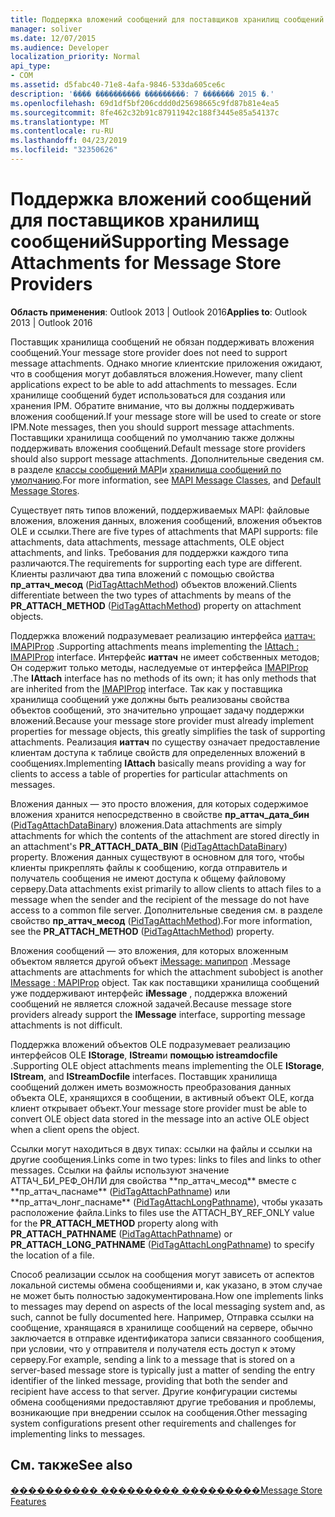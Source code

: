 ```yaml
---
title: Поддержка вложений сообщений для поставщиков хранилищ сообщений
manager: soliver
ms.date: 12/07/2015
ms.audience: Developer
localization_priority: Normal
api_type:
- COM
ms.assetid: d5fabc40-71e8-4afa-9846-533da605ce6c
description: '���� ���������� ���������: 7 ������� 2015 �.'
ms.openlocfilehash: 69d1df5bf206cddd0d25698665c9fd87b81e4ea5
ms.sourcegitcommit: 8fe462c32b91c87911942c188f3445e85a54137c
ms.translationtype: MT
ms.contentlocale: ru-RU
ms.lasthandoff: 04/23/2019
ms.locfileid: "32350626"
---
```

# <a name="supporting-message-attachments-for-message-store-providers"></a><span data-ttu-id="456e7-103">Поддержка вложений сообщений для поставщиков хранилищ сообщений</span><span class="sxs-lookup"><span data-stu-id="456e7-103">Supporting Message Attachments for Message Store Providers</span></span>

 
  
<span data-ttu-id="456e7-104">**Область применения**: Outlook 2013 | Outlook 2016</span><span class="sxs-lookup"><span data-stu-id="456e7-104">**Applies to**: Outlook 2013 | Outlook 2016</span></span> 
  
<span data-ttu-id="456e7-105">Поставщик хранилища сообщений не обязан поддерживать вложения сообщений.</span><span class="sxs-lookup"><span data-stu-id="456e7-105">Your message store provider does not need to support message attachments.</span></span> <span data-ttu-id="456e7-106">Однако многие клиентские приложения ожидают, что в сообщения могут добавляться вложения.</span><span class="sxs-lookup"><span data-stu-id="456e7-106">However, many client applications expect to be able to add attachments to messages.</span></span> <span data-ttu-id="456e7-107">Если хранилище сообщений будет использоваться для создания или хранения IPM. Обратите внимание, что вы должны поддерживать вложения сообщений.</span><span class="sxs-lookup"><span data-stu-id="456e7-107">If your message store will be used to create or store IPM.Note messages, then you should support message attachments.</span></span> <span data-ttu-id="456e7-108">Поставщики хранилища сообщений по умолчанию также должны поддерживать вложения сообщений.</span><span class="sxs-lookup"><span data-stu-id="456e7-108">Default message store providers should also support message attachments.</span></span> <span data-ttu-id="456e7-109">Дополнительные сведения см. в разделе [классы сообщений MAPI](mapi-message-classes.md)и [хранилища сообщений по умолчанию](default-message-stores.md).</span><span class="sxs-lookup"><span data-stu-id="456e7-109">For more information, see [MAPI Message Classes](mapi-message-classes.md), and [Default Message Stores](default-message-stores.md).</span></span>
  
<span data-ttu-id="456e7-110">Существует пять типов вложений, поддерживаемых MAPI: файловые вложения, вложения данных, вложения сообщений, вложения объектов OLE и ссылки.</span><span class="sxs-lookup"><span data-stu-id="456e7-110">There are five types of attachments that MAPI supports: file attachments, data attachments, message attachments, OLE object attachments, and links.</span></span> <span data-ttu-id="456e7-111">Требования для поддержки каждого типа различаются.</span><span class="sxs-lookup"><span data-stu-id="456e7-111">The requirements for supporting each type are different.</span></span> <span data-ttu-id="456e7-112">Клиенты различают два типа вложений с помощью свойства **пр_аттач_месод** ([PidTagAttachMethod](pidtagattachmethod-canonical-property.md)) объектов вложений.</span><span class="sxs-lookup"><span data-stu-id="456e7-112">Clients differentiate between the two types of attachments by means of the **PR_ATTACH_METHOD** ([PidTagAttachMethod](pidtagattachmethod-canonical-property.md)) property on attachment objects.</span></span>
  
<span data-ttu-id="456e7-113">Поддержка вложений подразумевает реализацию интерфейса [иаттач: IMAPIProp](iattachimapiprop.md) .</span><span class="sxs-lookup"><span data-stu-id="456e7-113">Supporting attachments means implementing the [IAttach : IMAPIProp](iattachimapiprop.md) interface.</span></span> <span data-ttu-id="456e7-114">Интерфейс **иаттач** не имеет собственных методов; Он содержит только методы, наследуемые от интерфейса [IMAPIProp](imapipropiunknown.md) .</span><span class="sxs-lookup"><span data-stu-id="456e7-114">The **IAttach** interface has no methods of its own; it has only methods that are inherited from the [IMAPIProp](imapipropiunknown.md) interface.</span></span> <span data-ttu-id="456e7-115">Так как у поставщика хранилища сообщений уже должны быть реализованы свойства объектов сообщений, это значительно упрощает задачу поддержки вложений.</span><span class="sxs-lookup"><span data-stu-id="456e7-115">Because your message store provider must already implement properties for message objects, this greatly simplifies the task of supporting attachments.</span></span> <span data-ttu-id="456e7-116">Реализация **иаттач** по существу означает предоставление клиентам доступа к таблице свойств для определенных вложений в сообщениях.</span><span class="sxs-lookup"><span data-stu-id="456e7-116">Implementing **IAttach** basically means providing a way for clients to access a table of properties for particular attachments on messages.</span></span> 
  
<span data-ttu-id="456e7-117">Вложения данных — это просто вложения, для которых содержимое вложения хранится непосредственно в свойстве **пр_аттач_дата_бин** ([PidTagAttachDataBinary](pidtagattachdatabinary-canonical-property.md)) вложения.</span><span class="sxs-lookup"><span data-stu-id="456e7-117">Data attachments are simply attachments for which the contents of the attachment are stored directly in an attachment's **PR_ATTACH_DATA_BIN** ([PidTagAttachDataBinary](pidtagattachdatabinary-canonical-property.md)) property.</span></span> <span data-ttu-id="456e7-118">Вложения данных существуют в основном для того, чтобы клиенты прикреплять файлы к сообщению, когда отправитель и получатель сообщения не имеют доступа к общему файловому серверу.</span><span class="sxs-lookup"><span data-stu-id="456e7-118">Data attachments exist primarily to allow clients to attach files to a message when the sender and the recipient of the message do not have access to a common file server.</span></span> <span data-ttu-id="456e7-119">Дополнительные сведения см. в разделе свойство **пр_аттач_месод** ([PidTagAttachMethod](pidtagattachmethod-canonical-property.md)).</span><span class="sxs-lookup"><span data-stu-id="456e7-119">For more information, see the **PR_ATTACH_METHOD** ([PidTagAttachMethod](pidtagattachmethod-canonical-property.md)) property.</span></span>
  
<span data-ttu-id="456e7-120">Вложения сообщений — это вложения, для которых вложенным объектом является другой объект [iMessage: мапипроп](imessageimapiprop.md) .</span><span class="sxs-lookup"><span data-stu-id="456e7-120">Message attachments are attachments for which the attachment subobject is another [IMessage : MAPIProp](imessageimapiprop.md) object.</span></span> <span data-ttu-id="456e7-121">Так как поставщики хранилища сообщений уже поддерживают интерфейс **iMessage** , поддержка вложений сообщений не является сложной задачей.</span><span class="sxs-lookup"><span data-stu-id="456e7-121">Because message store providers already support the **IMessage** interface, supporting message attachments is not difficult.</span></span> 
  
<span data-ttu-id="456e7-122">Поддержка вложений объектов OLE подразумевает реализацию интерфейсов OLE **IStorage**, **IStream**и **помощью istreamdocfile** .</span><span class="sxs-lookup"><span data-stu-id="456e7-122">Supporting OLE object attachments means implementing the OLE **IStorage**, **IStream**, and **IStreamDocfile** interfaces.</span></span> <span data-ttu-id="456e7-123">Поставщик хранилища сообщений должен иметь возможность преобразования данных объекта OLE, хранящихся в сообщении, в активный объект OLE, когда клиент открывает объект.</span><span class="sxs-lookup"><span data-stu-id="456e7-123">Your message store provider must be able to convert OLE object data stored in the message into an active OLE object when a client opens the object.</span></span> 
  
<span data-ttu-id="456e7-124">Ссылки могут находиться в двух типах: ссылки на файлы и ссылки на другие сообщения.</span><span class="sxs-lookup"><span data-stu-id="456e7-124">Links come in two types: links to files and links to other messages.</span></span> <span data-ttu-id="456e7-125">Ссылки на файлы используют значение АТТАЧ_БИ_РЕФ_ОНЛИ для свойства \*\*пр_аттач_месод\*\* вместе с \*\*пр_аттач_паснаме\*\* ([PidTagAttachPathname](pidtagattachpathname-canonical-property.md)) или \*\*пр_аттач_лонг_паснаме\*\* ([PidTagAttachLongPathname](pidtagattachlongpathname-canonical-property.md)), чтобы указать расположение файла.</span><span class="sxs-lookup"><span data-stu-id="456e7-125">Links to files use the ATTACH_BY_REF_ONLY value for the **PR_ATTACH_METHOD** property along with **PR_ATTACH_PATHNAME** ([PidTagAttachPathname](pidtagattachpathname-canonical-property.md)) or **PR_ATTACH_LONG_PATHNAME** ([PidTagAttachLongPathname](pidtagattachlongpathname-canonical-property.md)) to specify the location of a file.</span></span>
  
<span data-ttu-id="456e7-126">Способ реализации ссылок на сообщения могут зависеть от аспектов локальной системы обмена сообщениями и, как указано, в этом случае не может быть полностью задокументирована.</span><span class="sxs-lookup"><span data-stu-id="456e7-126">How one implements links to messages may depend on aspects of the local messaging system and, as such, cannot be fully documented here.</span></span> <span data-ttu-id="456e7-127">Например, Отправка ссылки на сообщение, хранящаяся в хранилище сообщений на сервере, обычно заключается в отправке идентификатора записи связанного сообщения, при условии, что у отправителя и получателя есть доступ к этому серверу.</span><span class="sxs-lookup"><span data-stu-id="456e7-127">For example, sending a link to a message that is stored on a server-based message store is typically just a matter of sending the entry identifier of the linked message, providing that both the sender and recipient have access to that server.</span></span> <span data-ttu-id="456e7-128">Другие конфигурации системы обмена сообщениями предоставляют другие требования и проблемы, возникающие при внедрении ссылок на сообщения.</span><span class="sxs-lookup"><span data-stu-id="456e7-128">Other messaging system configurations present other requirements and challenges for implementing links to messages.</span></span>
  
## <a name="see-also"></a><span data-ttu-id="456e7-129">См. также</span><span class="sxs-lookup"><span data-stu-id="456e7-129">See also</span></span>



[<span data-ttu-id="456e7-130">���������� ��������� ���������</span><span class="sxs-lookup"><span data-stu-id="456e7-130">Message Store Features</span></span>](message-store-features.md)

